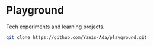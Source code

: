 # Playground

Tech experiments and learning projects.

```bash
git clone https://github.com/Yanis-Ada/playground.git
```
